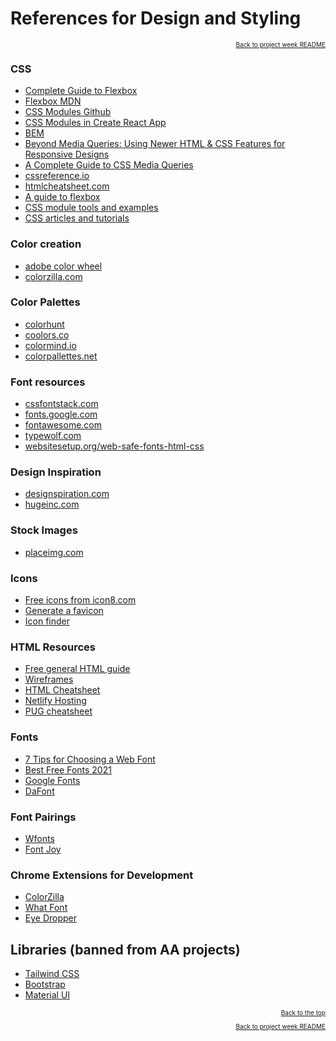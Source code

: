 # References for Design and Styling

<a href="#readme-top"></a>

<p align="right" style="font-size:10px">
  <a href="../README.md">Back to project week README</a>
</p>

### CSS

- [Complete Guide to Flexbox][flexbox-csstricks]
- [Flexbox MDN][flexbox-mdn]
- [CSS Modules Github][css-modules-github]
- [CSS Modules in Create React App][css-modules-cra]
- [BEM][bem]
- [Beyond Media Queries: Using Newer HTML & CSS Features for Responsive Designs][newer-html-css-features]
- [A Complete Guide to CSS Media Queries][complete-guide-to-media-queries]
- [cssreference.io](https://cssreference.io)
- [htmlcheatsheet.com](https://htmlcheatsheet.com/css/)
- [A guide to flexbox](https://css-tricks.com/snippets/css/a-guide-to-flexbox/)
- [CSS module tools and examples](https://purecss.io/)
- [CSS articles and tutorials](https://css-tricks.com/)

### Color creation

- [adobe color wheel](https://color.adobe.com/create/color-wheel)
- [colorzilla.com](https://www.colorzilla.com/)

### Color Palettes

- [colorhunt][colorhunt]
- [coolors.co][coolors.co]
- [colormind.io][colormind.io]
- [colorpallettes.net][colorpallettes.net]

### Font resources

- [cssfontstack.com](https://www.cssfontstack.com/)
- [fonts.google.com](https://fonts.google.com/)
- [fontawesome.com](https://fontawesome.com/)
- [typewolf.com](https://www.typewolf.com/)
- [websitesetup.org/web-safe-fonts-html-css](https://websitesetup.org/web-safe-fonts-html-css/)

### Design Inspiration

- [designspiration.com](https://www.designspiration.com/)
- [hugeinc.com](https://www.hugeinc.com/us/)

### Stock Images

- [placeimg.com](https://placeimg.com/)

### Icons

- [Free icons from icon8.com](https://icons8.com/)
- [Generate a favicon](https://favicon.io/)
- [Icon finder](https://www.iconfinder.com/)

### HTML Resources

- [Free general HTML guide](https://htmlreference.io/)
- [Wireframes](https://wireframe.cc/)
- [HTML Cheatsheet](https://htmlcheatsheet.com/)
- [Netlify Hosting](https://www.netlify.com/)
- [PUG cheatsheet](https://devhints.io/pug)

### Fonts

- [7 Tips for Choosing a Web Font][7-tips-web-font]
- [Best Free Fonts 2021][best-free-fonts-2021]
- [Google Fonts][google-fonts]
- [DaFont][dafont]

### Font Pairings

- [Wfonts][wfonts]
- [Font Joy][fontjoy]

### Chrome Extensions for Development

- [ColorZilla][colorzilla]
- [What Font][what-font]
- [Eye Dropper][eye-dropper]

## Libraries (banned from AA projects)

- [Tailwind CSS](https://tailwindcss.com/)
- [Bootstrap](https://getbootstrap.com/)
- [Material UI](https://mui.com/)

<p align="right" style="font-size:10px">
  <a href="#readme-top">Back to the top</a>
</p>
<p align="right" style="font-size:10px">
  <a href="../README.md">Back to project week README</a>
</p>

[flexbox-mdn]: https://developer.mozilla.org/en-US/docs/Web/CSS/CSS_Flexible_Box_Layout/Basic_Concepts_of_Flexbox
[flexbox-csstricks]: https://css-tricks.com/snippets/css/a-guide-to-flexbox/
[css-modules-cra]: https://create-react-app.dev/docs/adding-a-css-modules-stylesheet/
[css-modules-github]: https://github.com/css-modules/css-modules
[quill]: https://www.npmjs.com/package/quill
[draftjs]: https://draftjs.org/
[storybook]: https://storybook.js.org/
[best-free-fonts-2021]: https://www.awwwards.com/best-free-fonts.html

<!-- color pallets -->

[colorhunt]: https://colorhunt.co/
[coolors.co]: https://coolors.co/
[colormind.io]: http://colormind.io/
[colorpallettes.net]: https://colorpalettes.net/

<!-- color creator -->

[colorzilla]: https://chrome.google.com/webstore/detail/colorzilla/bhlhnicpbhignbdhedgjhgdocnmhomnp?hl=en

<!-- tools -->

[what-font]: https://chrome.google.com/webstore/detail/whatfont/jabopobgcpjmedljpbcaablpmlmfcogm?hl=en
[eye-dropper]: https://chrome.google.com/webstore/detail/eye-dropper/hmdcmlfkchdmnmnmheododdhjedfccka?hl=en

<!-- css -->

[bem]: http://getbem.com/introduction/
[newer-html-css-features]: https://css-tricks.com/beyond-media-queries-using-newer-html-css-features-for-responsive-designs/
[complete-guide-to-media-queries]: https://css-tricks.com/a-complete-guide-to-css-media-queries/

<!-- fonts -->

[google-fonts]: https://fonts.google.com/
[wfonts]: https://wfonts.com
[fontjoy]: http://fontjoy.com
[7-tips-web-font]: https://designshack.net/articles/typography/7-tips-for-choosing-the-best-web-font-for-your-design/
[dafont]: https://www.dafont.com/
